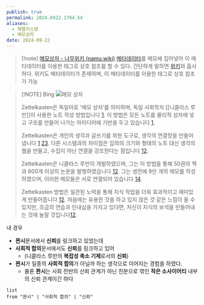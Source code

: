 ```yaml
---
publish: true
permalink: 2024.0922.1704.54
aliases:
  - 제텔카스텐
  - 메모상자
date: 2024-09-22
---
```

> [!note]  [메모상자 - 나무위키 (namu.wiki)](https://namu.wiki/w/%EB%A9%94%EB%AA%A8%EC%83%81%EC%9E%90)
> [메타데이터](https://namu.wiki/w/%EB%A9%94%ED%83%80%EB%8D%B0%EC%9D%B4%ED%84%B0)를 메모에 집어넣어 이 메타데이터를 이용한 태그로 상호 참조를 할 수 있다. 간단하게 말하면 [위키](https://namu.wiki/w/%EC%9C%84%ED%82%A4)와 흡사하다. 위키도 메타데이터가 존재하며, 이 메타데이터를 이용한 태그로 상호 참조가 가능

> [!NOTE] Bing 
> ![메모 상자](https://www.bing.com/th?id=OSK.6af36bd71f47655603630e76a2de8243&pid=cdx&w=320&h=240&c=7)
> 
> Zettelkasten은 독일어로 '메모 상자’를 의미하며, 독일 사회학자 [[니클라스 루만]]이 사용한 노트 작성 방법입니다 [1](https://mattgiaro.com/obsidian-zettelkasten/). 이 방법은 모든 노트를 물리적 상자에 넣고 구조를 만들어 나가는 아이디어에 기반을 두고 있습니다 [1](https://mattgiaro.com/obsidian-zettelkasten/).
> 
> Zettelkasten은 개인의 생각과 글쓰기를 위한 도구로, 생각의 연결망을 만들어냅니다 [1](https://mattgiaro.com/obsidian-zettelkasten/) [2](https://zettelkasten.de/introduction/)[3](https://zettelkasten.de/posts/overview/). 다른 시스템과의 차이점은 임의의 크기와 형태의 노트 대신 생각의 웹을 만들고, 수집이 아닌 연결을 강조한다는 점입니다 [1](https://mattgiaro.com/obsidian-zettelkasten/)[2](https://zettelkasten.de/introduction/).
> 
> Zettelkasten은 니클라스 루만이 개발하였으며, 그는 이 방법을 통해 50권의 책과 600개 이상의 논문을 발행하였습니다 [1](https://mattgiaro.com/obsidian-zettelkasten/)[2](https://zettelkasten.de/introduction/). 그는 생전에 9만 개의 메모를 작성하였으며, 이러한 메모들은 서로 연결되어 있습니다 [1](https://mattgiaro.com/obsidian-zettelkasten/)[4](https://m.blog.naver.com/hanicore/222637487753).
> 
> Zettelkasten 방법은 일관된 노력을 통해 지식 작업을 더욱 효과적이고 재미있게 만들어줍니다 [1](https://mattgiaro.com/obsidian-zettelkasten/)[2](https://zettelkasten.de/introduction/). 처음에는 유용한 것을 하고 있지 않은 것 같은 느낌이 들 수 있지만, 조금의 연습과 인내심을 가지고 있다면, 자신이 지식의 보석을 만들어내는 것에 놀랄 것입니다[1](https://mattgiaro.com/obsidian-zettelkasten/)[2](https://zettelkasten.de/introduction/).


내 경우 
- **꽌시**문서에서 **신뢰**를 링크하고 있었는데
- **사회적 합의**문서에서도 **신뢰**를 링크하고 있어 
	- (니클라스 루만의 **복잡성 축소 기제**로서의 **신뢰**)
- **꽌시**가 일종의 **사회적 합의**가 아닐까 하는 생각으로 이어지는 경험을 하였다.
	- 물론 **꽌시**는 사회 전반의 신뢰 관계가 아닌 친분으로 엮인 **작은 소사이어티** 내부의 신뢰 관계이긴 하다
```dataview
list 
from "꽌시" | "사회적 합의" | "신뢰"
```

